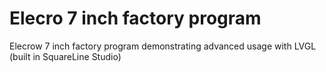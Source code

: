 # Elecro 7 inch factory program

Elecrow 7 inch factory program demonstrating advanced usage with LVGL (built in
SquareLine Studio)
